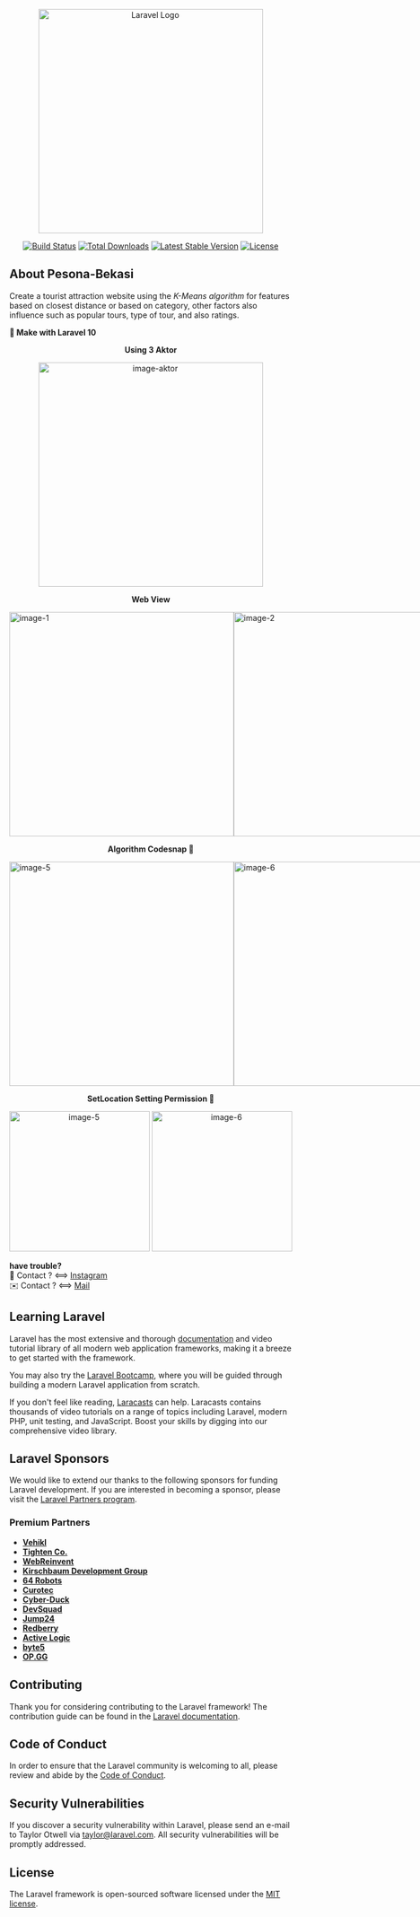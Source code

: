 <p align="center"><a href="https://laravel.com" target="_blank"><img src="https://raw.githubusercontent.com/laravel/art/master/logo-lockup/5%20SVG/2%20CMYK/1%20Full%20Color/laravel-logolockup-cmyk-red.svg" width="400" alt="Laravel Logo"></a></p>

<p align="center">
<a href="https://github.com/laravel/framework/actions"><img src="https://github.com/laravel/framework/workflows/tests/badge.svg" alt="Build Status"></a>
<a href="https://packagist.org/packages/laravel/framework"><img src="https://img.shields.io/packagist/dt/laravel/framework" alt="Total Downloads"></a>
<a href="https://packagist.org/packages/laravel/framework"><img src="https://img.shields.io/packagist/v/laravel/framework" alt="Latest Stable Version"></a>
<a href="https://packagist.org/packages/laravel/framework"><img src="https://img.shields.io/packagist/l/laravel/framework" alt="License"></a>
</p>

## About Pesona-Bekasi

Create a tourist attraction website using the <i>K-Means algorithm</i> for features based on closest distance or based on category, other factors also influence such as popular tours, type of tour, and also ratings.

**📌 Make with Laravel 10**

<p align="center"> <b>Using 3 Aktor</b> </p>

<p align="center">
  <img src="https://github.com/user-attachments/assets/d3364eb3-74c4-42ef-bb12-fe0f2947976d" width="400" alt="image-aktor">
</p>

<p align="center"> <b>Web View</b> </p>

<p style="display:flex">
  <img src="https://github.com/user-attachments/assets/94962234-35a6-400f-b43b-459af5cc429e" width="400" alt="image-1">
  <img src="https://github.com/user-attachments/assets/ced82965-a6d9-4a06-b5fc-ee814097b2bd" width="400" alt="image-2">
  <img src="https://github.com/user-attachments/assets/e3be5e13-a1b5-4699-bc0c-bb84822d29e6" width="400" alt="image-3">
  <img src="https://github.com/user-attachments/assets/0c8df69e-ba25-4315-af5f-a373aa6618c6" width="400" alt="image-4">
</p>

<p align="center"> <b>Algorithm Codesnap 📸</b> </p>

<p style="display:flex">
  <img src="https://github.com/user-attachments/assets/f6aa3763-4428-4b8b-972c-1360d2b91414" width="400" height="400" alt="image-5">
  <img src="https://github.com/user-attachments/assets/f444294c-21e9-40a7-a071-3d4602b576bf" width="400" height="400" alt="image-6">
</p>

<p align="center"> <b>SetLocation Setting Permission 🔐</b> </p>

<p align="center">
  <img src="https://github.com/user-attachments/assets/2c09bdcd-8c61-4af1-a95c-6766e39ec05b" width="250" height="250" alt="image-5">
  <img src="https://github.com/user-attachments/assets/18c2d858-9385-46b4-a0eb-bfea56b36013" width="250" height="250" alt="image-6">
</p>

**have trouble?** <br>
📲 Contact ? <==> <a href="https://www.instagram.com/spacecode.id/" target="_blank">Instagram</a> <br>
✉️ Contact ? <==> <a href="mailto:im.afjani@gmail.com" target="_blank">Mail</a>

## Learning Laravel

Laravel has the most extensive and thorough [documentation](https://laravel.com/docs) and video tutorial library of all modern web application frameworks, making it a breeze to get started with the framework.

You may also try the [Laravel Bootcamp](https://bootcamp.laravel.com), where you will be guided through building a modern Laravel application from scratch.

If you don't feel like reading, [Laracasts](https://laracasts.com) can help. Laracasts contains thousands of video tutorials on a range of topics including Laravel, modern PHP, unit testing, and JavaScript. Boost your skills by digging into our comprehensive video library.

## Laravel Sponsors

We would like to extend our thanks to the following sponsors for funding Laravel development. If you are interested in becoming a sponsor, please visit the [Laravel Partners program](https://partners.laravel.com).

### Premium Partners

- **[Vehikl](https://vehikl.com/)**
- **[Tighten Co.](https://tighten.co)**
- **[WebReinvent](https://webreinvent.com/)**
- **[Kirschbaum Development Group](https://kirschbaumdevelopment.com)**
- **[64 Robots](https://64robots.com)**
- **[Curotec](https://www.curotec.com/services/technologies/laravel/)**
- **[Cyber-Duck](https://cyber-duck.co.uk)**
- **[DevSquad](https://devsquad.com/hire-laravel-developers)**
- **[Jump24](https://jump24.co.uk)**
- **[Redberry](https://redberry.international/laravel/)**
- **[Active Logic](https://activelogic.com)**
- **[byte5](https://byte5.de)**
- **[OP.GG](https://op.gg)**

## Contributing

Thank you for considering contributing to the Laravel framework! The contribution guide can be found in the [Laravel documentation](https://laravel.com/docs/contributions).

## Code of Conduct

In order to ensure that the Laravel community is welcoming to all, please review and abide by the [Code of Conduct](https://laravel.com/docs/contributions#code-of-conduct).

## Security Vulnerabilities

If you discover a security vulnerability within Laravel, please send an e-mail to Taylor Otwell via [taylor@laravel.com](mailto:taylor@laravel.com). All security vulnerabilities will be promptly addressed.

## License

The Laravel framework is open-sourced software licensed under the [MIT license](https://opensource.org/licenses/MIT).
